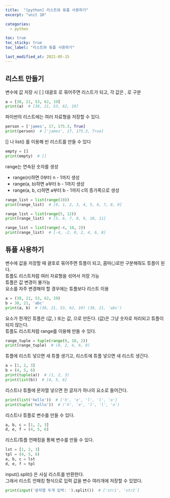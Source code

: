 ```yaml
---
title:  "[python] 리스트와 튜플 사용하기"
excerpt: "unit 10"

categories:
  - python

toc: true
toc_sticky: true
toc_label: "리스트와 튜플 사용하기"

last_modified_at: 2021-05-15
---
```


## 리스트 만들기

변수에 값 저장 시 [ ] 대괄호 로 묶어주면 리스트가 되고, 각 값은 , 로 구분
```python
a = [38, 21, 53, 62, 19]
print(a)  # [38, 21, 53, 62, 19]
```

파이썬의 리스트에는 여러 자료형을 저장할 수 있다.
```python
person = ['james', 17, 175.3, True]
print(person)  # ['james', 17, 175.3, True]
```

[] 나 list() 를 이용해 빈 리스트를 만들 수 있다
```python
empty = []
print(empty)  # []
```

range는 연속된 숫자를 생성<br>
- range(n)하면 0부터 n - 1까지 생성
- range(a, b)하면 a부터 b - 1까지 생성
- range(a, b, c)하면 a부터 b - 1까지 c의 증가폭으로 생성

```python
range_list = list(range(10))
print(range_list)  # [0, 1, 2, 3, 4, 5, 6, 7, 8, 9]

range_list = list(range(5, 12))
print(range_list)  # [5, 6, 7, 8, 9, 10, 11]

range_list = list(range(-4, 10, 2))
print(range_list)  # [-4, -2, 0, 2, 4, 6, 8]
```

## 튜플 사용하기

변수에 값을 저장할 때 괄호로 묶어주면 튜플이 되고, 콤마(,)로만 구분해줘도 튜플이 된다.<br>
튜플도 리스트처럼 여러 자료형을 섞어서 저장 가능<br>
튜플은 값 변경이 불가능<br>
요소를 자주 변경해야 할 경우에는 튜플보다 리스트 이용
```python
a = (38, 21, 53, 62, 19)
b = 38, 21, 'abc'
print(a, b)  # (38, 21, 53, 62, 19) (38, 21, 'abc')
```

요소가 한개인 튜플은 (값, ) 또는 값, 으로 만든다. (값)은 그냥 숫자로 처리되고 튜플이 되지 않는다.<br>
튜플도 리스트처럼 range를 이용해 만들 수 있다.
```python
range_tuple = tuple(range(0, 10, 2))
print(range_tuple)  # (0, 2, 4, 6, 8)
```

튜플에 리스트 넣으면 새 튜플 생기고, 리스트에 튜플 넣으면 새 리스트 생긴다.
```python
a = [1, 2, 3]
b = (4, 5, 6)
print(tuple(a))  # (1, 2, 3)
print(list(b))  # [4, 5, 6]
```

리스트나 튜플에 문자열 넣으면 한 글자가 하나의 요소로 들어간다.
```python
print(list('hello'))  # ['h', 'e', 'l', 'l', 'o']
print(tuple('hello'))  # ('h', 'e', 'l', 'l', 'o')
```

리스트나 튜플로 변수를 만들 수 있다.
```python
a, b, c = [1, 2, 3]
d, e, f = (4, 5, 6)
```

리스트/튜플 언패킹을 통해 변수를 만들 수 있다.
```python
lst = [1, 2, 3]
tpl = (4, 5, 6)
a, b, c = lst
d, e, f = tpl
```

input().split() 은 사실 리스트를 반환한다.<br>
그래서 리스트 언패킹 형식으로 입력 값을 변수 여러개에 저장할 수 있었다.
```python
print(input('문자열 두개 입력: ').split())  # ['str1', 'str2']
```